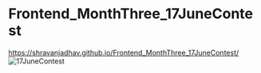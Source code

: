 # Frontend_MonthThree_17JuneContest
https://shravanjadhav.github.io/Frontend_MonthThree_17JuneContest/
![17JuneContest](https://github.com/ShravanJadhav/Frontend_MonthThree_17JuneContest/assets/96675283/932175bb-3b03-4c9a-8836-c78dca5b1760)
